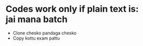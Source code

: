 
# Codes work only if plain text is: jai mana batch
* Clone chesko pandaga chesko
* Copy kottu exam pattu

